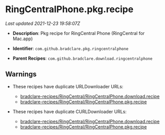 # RingCentralPhone.pkg.recipe

_Last updated 2021-12-23 19:58:07Z_

- **Description**: Pkg recipe for RingCentral Phone (RingCentral for Mac.app)

- **Identifier**: `com.github.bradclare.pkg.ringcentralphone`

- **Parent Recipes**: `com.github.bradclare.download.ringcentralphone`

## Warnings

- These recipes have duplicate URLDownloader URLs:
    - [bradclare-recipes/RingCentral/RingCentralPhone.download.recipe](/autopkg-dupe-tracker/bradclare-recipes/RingCentral/RingCentralPhone.download.recipe)
    - [bradclare-recipes/RingCentral/RingCentralPhone.pkg.recipe](/autopkg-dupe-tracker/bradclare-recipes/RingCentral/RingCentralPhone.pkg.recipe)

- These recipes have duplicate CURLDownloader URLs:
    - [bradclare-recipes/RingCentral/RingCentralPhone.download.recipe](/autopkg-dupe-tracker/bradclare-recipes/RingCentral/RingCentralPhone.download.recipe)
    - [bradclare-recipes/RingCentral/RingCentralPhone.pkg.recipe](/autopkg-dupe-tracker/bradclare-recipes/RingCentral/RingCentralPhone.pkg.recipe)